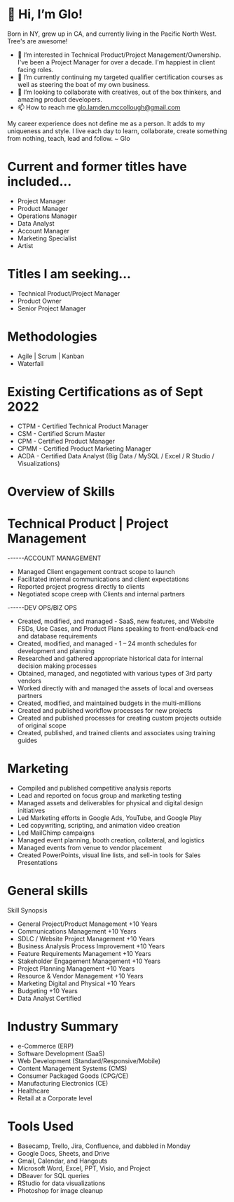 👋 Hi, I’m Glo!
==============

Born in NY, grew up in CA, and currently living in the Pacific North West. Tree's are awesome!

- 👀 I’m interested in Technical Product/Project Management/Ownership. I've been a Project Manager for over a decade. I'm happiest in client facing roles.
- 🌱 I’m currently continuing my targeted qualifier certification courses as well as steering the boat of my own business.
- 💞️ I’m looking to collaborate with creatives, out of the box thinkers, and amazing product developers.
- 📫 How to reach me glo.lamden.mccollough@gmail.com


My career experience does not define me as a person. It adds to my uniqueness and style. I live each day to learn, collaborate, create something from nothing, teach, lead and follow. ~ Glo

Current and former titles have included...
================
+ Project Manager
+ Product Manager
+ Operations Manager
+ Data Analyst
+ Account Manager
+ Marketing Specialist
+ Artist 


Titles I am seeking...
================
+ Technical Product/Project Manager
+ Product Owner
+ Senior Project Manager


Methodologies
================
+ Agile | Scrum | Kanban 
+ Waterfall


Existing Certifications as of Sept 2022
================
+ CTPM - Certified Technical Product Manager
+ CSM - Certified Scrum Master
+ CPM - Certified Product Manager 
+ CPMM - Certified Product Marketing Manager 
+ ACDA - Certified Data Analyst (Big Data / MySQL / Excel / R Studio / Visualizations)







Overview of Skills
=====================



Technical Product | Project Management 
====================
------ACCOUNT MANAGEMENT
+ Managed Client engagement contract scope to launch
+ Facilitated internal communications and client expectations
+ Reported project progress directly to clients
+ Negotiated scope creep with Clients and internal partners

------DEV OPS/BIZ OPS
+ Created, modified, and managed - SaaS, new features, and Website FSDs, Use Cases, and Product Plans speaking to front-end/back-end and database requirements
+ Created, modified, and managed - 1 – 24 month schedules for development and planning
+ Researched and gathered appropriate historical data for internal decision making processes
+ Obtained, managed, and negotiated with various types of 3rd party vendors
+ Worked directly with and managed the assets of local and overseas partners
+ Created, modified, and maintained budgets in the multi-millions 
+ Created and published workflow processes for new projects
+ Created and published processes for creating custom projects outside of original scope
+ Created, published, and trained clients and associates using training guides


Marketing 
=====================
+ Compiled and published competitive analysis reports 
+ Lead and reported on focus group and marketing testing
+ Managed assets and deliverables for physical and digital design initiatives
+ Led Marketing efforts in Google Ads, YouTube, and Google Play
+ Led copywriting, scripting, and animation video creation 
+ Led MailChimp campaigns
+ Managed event planning, booth creation, collateral, and logistics
+ Managed events from venue to vendor placement
+ Created PowerPoints, visual line lists, and sell-in tools for Sales Presentations 


General skills
====================
Skill Synopsis 
+ General Project/Product Management	      +10 Years
+ Communications Management		              +10 Years
+ SDLC / Website Project Management	        +10 Years 	
+ Business Analysis Process Improvement	    +10 Years
+ Feature Requirements Management	          +10 Years
+ Stakeholder Engagement Management	        +10 Years
+ Project Planning Management		            +10 Years
+ Resource & Vendor Management	            +10 Years
+ Marketing Digital and Physical		        +10 Years
+ Budgeting				                          +10 Years
+ Data Analyst 				                      Certified


Industry Summary
=========================
+ e-Commerce (ERP)						
+ Software Development (SaaS)					
+ Web Development (Standard/Responsive/Mobile)			
+ Content Management Systems (CMS)				
+ Consumer Packaged Goods (CPG/CE) 				 
+ Manufacturing Electronics (CE)						
+ Healthcare									
+ Retail at a Corporate level


Tools Used
=========================
+ Basecamp, Trello, Jira, Confluence, and dabbled in Monday
+ Google Docs, Sheets, and Drive	
+ Gmail, Calendar, and Hangouts
+ Microsoft Word, Excel, PPT, Visio, and Project
+ DBeaver for SQL queries
+ RStudio for data visualizations	
+ Photoshop for image cleanup


